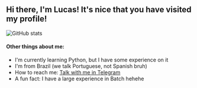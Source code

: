 ## Hi there, I'm Lucas! It's nice that you have visited my profile!
![GitHub stats](https://github-readme-stats.vercel.app/api?username=lucmsilva651&theme=synthwave&disable_animations=true&show=reviews,discussions_started&rank_icon=github&include_all_commits=true&)

#### Other things about me:
- I'm currently learning Python, but I have some experience on it
- I'm from Brazil (we talk Portuguese, not Spanish bruh)
- How to reach me: [Talk with me in Telegram](https://t.me/lucmsilva/)
- A fun fact: I have a large experience in Batch hehehe
